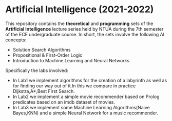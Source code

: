 # Artificial Intelligence (2021-2022)

This repository contains the **theoretical** and **programming** sets of the **Artificial Intelligence** lecture series held by NTUA during the 7th semester
of the ECE undergraduate course. In short, the sets involve the following AI concepts:

- Solution Search Algorithms
- Propositional & First-Order Logic
- Introduction to Machine Learning and Neural Networks

Specifically the labs involved:

- In Lab1 we implement algorithms for the creation of a labyrinth as well as for finding our way out of it.In this we compare in practice Dijkstra,A*,Best First Search.
- In Lab2 we implement a simple movie recommender based on Prolog predicates based on an imdb dataset of movies.
- In Lab3 we implement some Machine Learning Algorithms(Naive Bayes,KNN) and a simple Neural Network for a  music recommender. 
